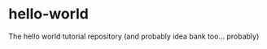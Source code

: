 hello-world
===========

The hello world tutorial repository (and probably idea bank too... probably)
